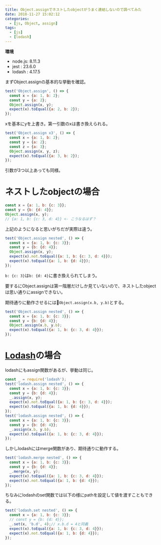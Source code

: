 ```yaml
---
title: Object.assignでネストしたobjectがうまく連結しないので調べてみた
date: 2018-11-27 15:02:12
categories:
  - [js, Object, assign]
tags:
  - [js]
  - [lodash]
---
```




**環境**
- node.js: 8.11.3
- jest   : 23.6.0
- lodash : 4.17.5

まずObject.assignの基本的な挙動を確認。
```js
test('Object.assign', () => {
  const x = {a: 1, b: 2};
  const y = {a: 2};
  Object.assign(x, y);
  expect(x).toEqual({a: 2, b: 2});
});
```

xを基本にyを上書き。第一引数のxは書き換えられる。


```js
test('Object.assign x3', () => {
  const x = {a: 1, b: 2};
  const y = {a: 2};
  const z = {a: 3};
  Object.assign(x, y, z);
  expect(x).toEqual({a: 3, b: 2});
});
```

引数が3つ以上あっても同様。

ネストしたobjectの場合
===

```js
const x = {a: 1, b: {c: 3}};
const y = {b: {d: 4}};
Object.assign(x, y);
// {a: 1, b: {c: 3, d: 4}} <- こうなるはず？
```

上記のようになると思いがちだが実際は違う。

```js
test('Object.assign nested', () => {
  const x = {a: 1, b: {c: 3}};
  const y = {b: {d: 4}};
  Object.assign(x, y);
  expect(x).not.toEqual({a: 1, b: {c: 3, d: 4}});
  expect(x).toEqual({a: 1, b: {d: 4}});
});
```
`b: {c: 3}`は`b: {d: 4}`に書き換えられてしまう。

要するにObject.assignは第一階層だけしか見ていないので、ネストしたobjectは思い通りにassignできない。

期待通りに動作させるには`Object.assign(x.b, y.b)`とする。
```js
test('Object.assign nested', () => {
  const x = {a: 1, b: {c: 3}};
  const y = {b: {d: 4}};
  Object.assign(x.b, y.b);
  expect(x).toEqual({a: 1, b: {c: 3, d: 4}});
});
```

[Lodash](https://lodash.com/)の場合
===



lodashにもassign関数があるが、挙動は同じ。

```js
const _ = require('lodash');
test('lodash.assign nested', () => {
  const x = {a: 1, b: {c: 3}};
  const y = {b: {d: 4}};
  _.assign(x, y);
  expect(x).not.toEqual({a: 1, b: {c: 3, d: 4}});
  expect(x).toEqual({a: 1, b: {d: 4}});
});
test('lodash.assign nested', () => {
  const x = {a: 1, b: {c: 3}};
  const y = {b: {d: 4}};
  _.assign(x.b, y.b);
  expect(x).toEqual({a: 1, b: {c: 3, d: 4}});
});
```

しかしlodashにはmerge関数があり、期待通りに動作する。

```js
test('lodash.merge nested', () => {
  const x = {a: 1, b: {c: 3}};
  const y = {b: {d: 4}};
  _.merge(x, y);
  expect(x).toEqual({a: 1, b: {c: 3, d: 4}});
  expect(x).not.toEqual({a: 1, b: {d: 4}});
});
```

ちなみにlodashのset関数では以下の様にpathを設定して値を渡すこともできる。

```js
test('lodash.set nested', () => {
  const x = {a: 1, b: {c: 3}};
  // const y = {b: {d: 4}};
  _.set(x, 'b.d', 4);// x.b.d = 4と同義
  expect(x).toEqual({a: 1, b: {c: 3, d: 4}});
  expect(x).not.toEqual({a: 1, b: {d: 4}});
});
```
